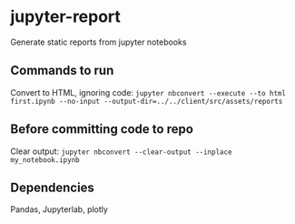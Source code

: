 # jupyter-report
Generate static reports from jupyter notebooks

## Commands to run
Convert to HTML, ignoring code: `jupyter nbconvert --execute --to html first.ipynb --no-input --output-dir=../../client/src/assets/reports`

## Before committing code to repo
Clear output: `jupyter nbconvert --clear-output --inplace my_notebook.ipynb`

## Dependencies
Pandas, Jupyterlab, plotly